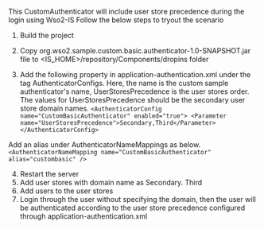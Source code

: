 This CustomAuthenticator will include user store precedence during the login using Wso2-IS
Follow the below steps to tryout the scenario

1. Build the project

2. Copy org.wso2.sample.custom.basic.authenticator-1.0-SNAPSHOT.jar file to <IS_HOME>/repository/Components/dropins folder

3. Add the following property in application-authentication.xml under the tag AuthenticatorConfigs. Here, the name is the custom sample authenticator's name, UserStoresPrecedence is the user stores order. The values for UserStoresPrecedence should be the secondary user store domain names.
`<AuthenticatorConfig name="CustomBasicAuthenticator" enabled="true"> <Parameter name="UserStoresPrecedence">Secondary,Third</Parameter> </AuthenticatorConfig>`

 Add an alias under AuthenticatorNameMappings as below.
`<AuthenticatorNameMapping name="CustomBasicAuthenticator" alias="custombasic" />`

4. Restart the server
5. Add user stores with domain name as Secondary. Third
6. Add users to the user stores
7. Login through the user without specifying the domain, then the user will be authenticated according to the user store precedence configured through application-authentication.xml
